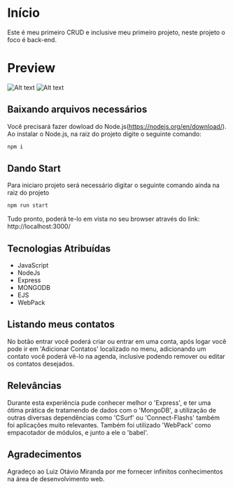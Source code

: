 #   Início

Este é meu primeiro CRUD e inclusive meu primeiro projeto, neste projeto o foco é back-end.

# Preview

![Alt text](https://pbs.twimg.com/media/EZ8YfHoXYAA5imi?format=png&name=large "Login")
![Alt text](https://pbs.twimg.com/media/EZ8YfHpXsAUnJgh?format=png&name=large "Agenda")

## Baixando arquivos necessários

Você precisará fazer dowload do Node.js(https://nodejs.org/en/download/).
Ao instalar o Node.js, na raiz do projeto digite o seguinte comando:

```bash
npm i
```

## Dando Start

Para iniciaro projeto será necessário digitar o seguinte comando ainda na raiz do projeto

```python
npm run start
```
Tudo pronto, poderá te-lo em vista no seu browser através do link: http://localhost:3000/

## Tecnologias Atribuídas
- JavaScript
- NodeJs
- Express
- MONGODB
- EJS
- WebPack
## Listando meus contatos

No botão entrar você poderá criar ou entrar em uma conta, após logar você pode ir em 'Adicionar Contatos' localizado no menu, adicionando um contato você poderá vê-lo na agenda, inclusive podendo remover ou editar os contatos desejados.

## Relevâncias
Durante esta experiência pude conhecer melhor o 'Express', e ter uma ótima prática de tratamendo de dados com o 'MongoDB', a utilização de outras diversas dependências como 'CSurf' ou 'Connect-Flashs' também foi aplicações muito relevantes. Também foi utilizado 'WebPack' como empacotador de módulos, e junto a ele o 'babel'.

## Agradecimentos
Agradeço ao Luiz Otávio Miranda por me fornecer infinitos conhecimentos na área de desenvolvimento web.
